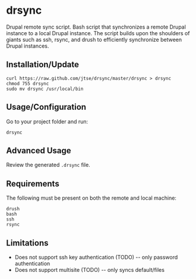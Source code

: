 drsync
=======
Drupal remote sync script. Bash script that synchronizes a remote Drupal instance to a local Drupal instance. The script builds upon the shoulders of giants such as ssh, rsync, and drush to efficiently synchronize between Drupal instances.

Installation/Update
-------------------
```
curl https://raw.github.com/jtse/drsync/master/drsync > drsync
chmod 755 drsync
sudo mv drsync /usr/local/bin
```

Usage/Configuration
-------------------
Go to your project folder and run:

```
drsync
```

Advanced Usage
--------------
Review the generated ```.drsync``` file.

Requirements
------------
The following must be present on both the remote and local machine:

```
drush
bash
ssh
rsync
```

Limitations
-----------
* Does not support ssh key authentication (TODO) -- only password authentication
* Does not support multisite (TODO) -- only syncs default/files
